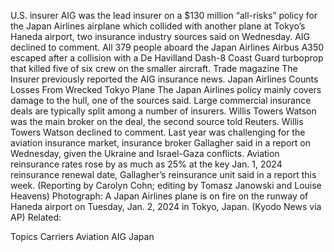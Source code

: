 U.S. insurer AIG was the lead insurer on a $130 million “all-risks” policy for the Japan Airlines airplane which collided with another plane at Tokyo’s Haneda airport, two insurance industry sources said on Wednesday.
AIG declined to comment.
All 379 people aboard the Japan Airlines Airbus A350 escaped after a collision with a De Havilland Dash-8 Coast Guard turboprop that killed five of six crew on the smaller aircraft.
Trade magazine The Insurer previously reported the AIG insurance news.
Japan Airlines Counts Losses From Wrecked Tokyo Plane
The Japan Airlines policy mainly covers damage to the hull, one of the sources said.
Large commercial insurance deals are typically split among a number of insurers.
Willis Towers Watson was the main broker on the deal, the second source told Reuters. Willis Towers Watson declined to comment.
Last year was challenging for the aviation insurance market, insurance broker Gallagher said in a report on Wednesday, given the Ukraine and Israel-Gaza conflicts.
Aviation reinsurance rates rose by as much as 25% at the key Jan. 1, 2024 reinsurance renewal date, Gallagher’s reinsurance unit said in a report this week.
(Reporting by Carolyn Cohn; editing by Tomasz Janowski and Louise Heavens)
Photograph: A Japan Airlines plane is on fire on the runway of Haneda airport on Tuesday, Jan. 2, 2024 in Tokyo, Japan. (Kyodo News via AP)
Related:

Topics
Carriers
Aviation
AIG
Japan
